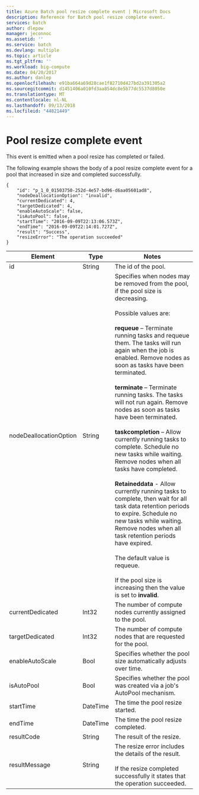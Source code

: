 ```yaml
---
title: Azure Batch pool resize complete event | Microsoft Docs
description: Reference for Batch pool resize complete event.
services: batch
author: dlepow
manager: jeconnoc
ms.assetid: ''
ms.service: batch
ms.devlang: multiple
ms.topic: article
ms.tgt_pltfrm: ''
ms.workload: big-compute
ms.date: 04/20/2017
ms.author: danlep
ms.openlocfilehash: e91ba664a69d28cae1f82710d427bd2a391305a2
ms.sourcegitcommit: d1451406a010fd3aa854dc8e5b77dc5537d8050e
ms.translationtype: MT
ms.contentlocale: nl-NL
ms.lasthandoff: 09/13/2018
ms.locfileid: "44821449"
---
```

# <a name="pool-resize-complete-event"></a>Pool resize complete event

 This event is emitted when a pool resize has completed or failed.

 The following example shows the body of a pool resize complete event for a pool that increased in size and completed successfully.

```
{
    "id": "p_1_0_01503750-252d-4e57-bd96-d6aa05601ad8",
    "nodeDeallocationOption": "invalid",
    "currentDedicated": 4,
    "targetDedicated": 4,
    "enableAutoScale": false,
    "isAutoPool": false,
    "startTime": "2016-09-09T22:13:06.573Z",
    "endTime": "2016-09-09T22:14:01.727Z",
    "result": "Success",
    "resizeError": "The operation succeeded"
}
```

|Element|Type|Notes|
|-------------|----------|-----------|
|id|String|The id of the pool.|
|nodeDeallocationOption|String|Specifies when nodes may be removed from the pool, if the pool size is decreasing.<br /><br /> Possible values are:<br /><br /> **requeue** – Terminate running tasks and requeue them. The tasks will run again when the job is enabled. Remove nodes as soon as tasks have been terminated.<br /><br /> **terminate** – Terminate running tasks. The tasks will not run again. Remove nodes as soon as tasks have been terminated.<br /><br /> **taskcompletion** – Allow currently running tasks to complete. Schedule no new tasks while waiting. Remove nodes when all tasks have completed.<br /><br /> **Retaineddata** -  Allow currently running tasks to complete, then wait for all task data retention periods to expire. Schedule no new tasks while waiting. Remove nodes when all task retention periods have expired.<br /><br /> The default value is requeue.<br /><br /> If the pool size is increasing then the value is set to **invalid**.|
|currentDedicated|Int32|The number of compute nodes currently assigned to the pool.|
|targetDedicated|Int32|The number of compute nodes that are requested for the pool.|
|enableAutoScale|Bool|Specifies whether the pool size automatically adjusts over time.|
|isAutoPool|Bool|Specifies whether the pool was created via a job's AutoPool mechanism.|
|startTime|DateTime|The time the pool resize started.|
|endTime|DateTime|The time the pool resize completed.|
|resultCode|String|The result of the resize.|
|resultMessage|String|The resize error includes the details of the result.<br /><br /> If the resize completed successfully it states that the operation succeeded.|